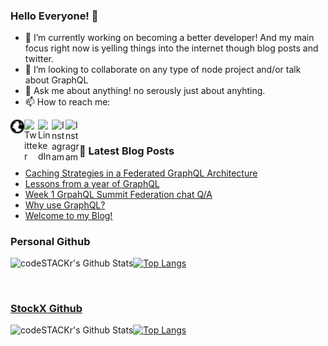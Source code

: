 ### Hello Everyone! 👋

- 🔭 I’m currently working on becoming a better developer! And my main focus right now is yelling things into the internet though blog posts and twitter.
- 👯 I’m looking to collaborate on any type of node project and/or talk about GraphQL
- 💬 Ask me about anything! no serously just about anyhting.
- 📫 How to reach me: 

[<img align="left" alt="https://kyleschrade-blog.netlify.app" width="22px" src="https://raw.githubusercontent.com/iconic/open-iconic/master/svg/globe.svg" />][website]
[<img align="left" alt="Twitter" width="22px" src="https://cdn.jsdelivr.net/npm/simple-icons@v3/icons/twitter.svg" />][twitter]
[<img align="left" alt="LinkedIn" width="22px" src="https://cdn.jsdelivr.net/npm/simple-icons@v3/icons/linkedin.svg" />][linkedin]
[<img align="left" alt="Instagram" width="22px" src="https://cdn.jsdelivr.net/npm/simple-icons@v3/icons/instagram.svg" />][instagram]
[<img align="left" alt="Instagram" width="22px" src="https://cdn.jsdelivr.net/npm/simple-icons@v3/icons/gmail.svg" />][Email]

<br />

### 📕 Latest Blog Posts 
<!-- BLOG-POST-LIST:START -->
- [Caching Strategies in a Federated GraphQL Architecture](https://kyleschrade-blog.netlify.app//posts/caching-strategies-in-a-federated-graphql-architecture)
- [Lessons from a year of GraphQL](https://kyleschrade-blog.netlify.app//posts/lessions-from-a-year-of-gql)
- [Week 1 GrpahQL Summit Federation chat Q/A](https://kyleschrade-blog.netlify.app//posts/GQL-Summit-w1-qa)
- [Why use GraphQL?](https://kyleschrade-blog.netlify.app//posts/why-use-graphql)
- [Welcome to my Blog!](https://kyleschrade-blog.netlify.app//posts/welcome)
<!-- BLOG-POST-LIST:END -->

### Personal Github

<img align="left" alt="codeSTACKr's Github Stats" src="https://github-readme-stats.vercel.app/api?username=kschrade&show_icons=true&hide_border=true&theme=radical" />

[![Top Langs](https://github-readme-stats.vercel.app/api/top-langs/?username=anuraghazra&layout=kschrade&layout=compact&theme=radical)](https://github.com/anuraghazra/github-readme-stats)

<br />

### [StockX Github](https://github.com/kyleschrade)

<img align="left" alt="codeSTACKr's Github Stats" src="https://github-readme-stats.vercel.app/api?username=kyleschrade&show_icons=true&hide_border=true&theme=radical&count_private=true" />


[![Top Langs](https://github-readme-stats.vercel.app/api/top-langs/?username=anuraghazra&layout=kyleschrade&layout=compact&theme=radical)](https://github.com/anuraghazra/github-readme-stats)

<br />


[website]: https://kyleschrade-blog.netlify.app/
[twitter]: https://twitter.com/codeSTACKr
[email]: kyleschrade2@gmail.com
[instagram]: https://instagram.com/codeSTACKr
[linkedin]: https://www.linkedin.com/in/kyle-schrade-63a003aa
